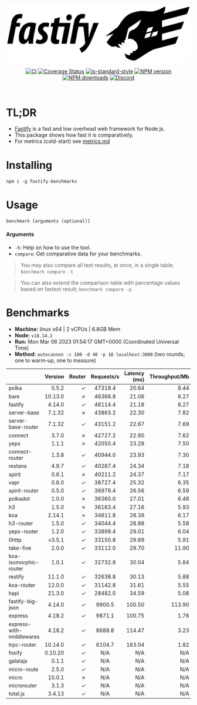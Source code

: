<div align="center">
  <img src="https://github.com/fastify/graphics/raw/HEAD/fastify-landscape-outlined.svg" width="650" height="auto"/>
</div>

<div align="center">

[![CI](https://github.com/fastify/fastify/workflows/ci/badge.svg)](https://github.com/fastify/fastify/actions/workflows/ci.yml)
[![Coverage Status](https://coveralls.io/repos/github/fastify/fastify/badge.svg?branch=master)](https://coveralls.io/github/fastify/fastify?branch=master)
[![js-standard-style](https://img.shields.io/badge/code%20style-standard-brightgreen.svg?style=flat)](http://standardjs.com/)
[![NPM version](https://img.shields.io/npm/v/fastify.svg?style=flat)](https://www.npmjs.com/package/fastify)
[![NPM downloads](https://img.shields.io/npm/dm/fastify.svg?style=flat)](https://www.npmjs.com/package/fastify) [![Discord](https://img.shields.io/discord/725613461949906985)](https://discord.gg/fastify)

</div>
<br />

# TL;DR

* [Fastify](https://github.com/fastify/fastify) is a fast and low overhead web framework for Node.js.
* This package shows how fast it is comparatively.
* For metrics (cold-start) see [metrics.md](./METRICS.md)

# Installing

```
npm i -g fastify-benchmarks
```

# Usage

```
benchmark [arguments (optional)]
```

#### Arguments

* `-h`: Help on how to use the tool.
* `compare`: Get comparative data for your benchmarks.

> You may also compare all test results, at once, in a single table; `benchmark compare -t`

> You can also extend the comparison table with percentage values based on fastest result; `benchmark compare -p`
# Benchmarks

* __Machine:__ linux x64 | 2 vCPUs | 6.8GB Mem
* __Node:__ `v18.14.2`
* __Run:__ Mon Mar 06 2023 01:54:17 GMT+0000 (Coordinated Universal Time)
* __Method:__ `autocannon -c 100 -d 40 -p 10 localhost:3000` (two rounds; one to warm-up, one to measure)

|                          | Version | Router | Requests/s | Latency (ms) | Throughput/Mb |
| :--                      | --:     | --:    | :-:        | --:          | --:           |
| polka                    | 0.5.2   | ✓      | 47318.4    | 20.64        | 8.44          |
| bare                     | 10.13.0 | ✗      | 46368.8    | 21.06        | 8.27          |
| fastify                  | 4.14.0  | ✓      | 46114.4    | 21.18        | 8.27          |
| server-base              | 7.1.32  | ✗      | 43863.2    | 22.30        | 7.82          |
| server-base-router       | 7.1.32  | ✓      | 43151.2    | 22.67        | 7.69          |
| connect                  | 3.7.0   | ✗      | 42727.2    | 22.90        | 7.62          |
| yeps                     | 1.1.1   | ✗      | 42050.4    | 23.28        | 7.50          |
| connect-router           | 1.3.8   | ✓      | 40944.0    | 23.93        | 7.30          |
| restana                  | 4.9.7   | ✓      | 40287.4    | 24.34        | 7.18          |
| spirit                   | 0.6.1   | ✗      | 40211.2    | 24.37        | 7.17          |
| vapr                     | 0.6.0   | ✓      | 38727.4    | 25.32        | 6.35          |
| spirit-router            | 0.5.0   | ✓      | 36979.4    | 26.56        | 6.59          |
| polkadot                 | 1.0.0   | ✗      | 36360.0    | 27.01        | 6.48          |
| h3                       | 1.5.0   | ✗      | 36163.4    | 27.16        | 5.93          |
| koa                      | 2.14.1  | ✗      | 34611.8    | 28.39        | 6.17          |
| h3-router                | 1.5.0   | ✓      | 34044.4    | 28.88        | 5.58          |
| yeps-router              | 1.2.0   | ✓      | 33899.4    | 29.01        | 6.04          |
| 0http                    | v3.5.1  | ✓      | 33150.8    | 29.69        | 5.91          |
| take-five                | 2.0.0   | ✓      | 33112.0    | 29.70        | 11.90         |
| koa-isomorphic-router    | 1.0.1   | ✓      | 32732.8    | 30.04        | 5.84          |
| restify                  | 11.1.0  | ✓      | 32638.8    | 30.13        | 5.88          |
| koa-router               | 12.0.0  | ✓      | 31142.8    | 31.61        | 5.55          |
| hapi                     | 21.3.0  | ✓      | 28482.0    | 34.59        | 5.08          |
| fastify-big-json         | 4.14.0  | ✓      | 9900.5     | 100.50       | 113.90        |
| express                  | 4.18.2  | ✓      | 9871.1     | 100.75       | 1.76          |
| express-with-middlewares | 4.18.2  | ✓      | 8688.8     | 114.47       | 3.23          |
| trpc-router              | 10.14.0 | ✓      | 6104.7     | 163.04       | 1.82          |
| foxify                   | 0.10.20 | ✓      | N/A        | N/A          | N/A           |
| galatajs                 | 0.1.1   | ✓      | N/A        | N/A          | N/A           |
| micro-route              | 2.5.0   | ✓      | N/A        | N/A          | N/A           |
| micro                    | 10.0.1  | ✗      | N/A        | N/A          | N/A           |
| microrouter              | 3.1.3   | ✓      | N/A        | N/A          | N/A           |
| total.js                 | 3.4.13  | ✓      | N/A        | N/A          | N/A           |

